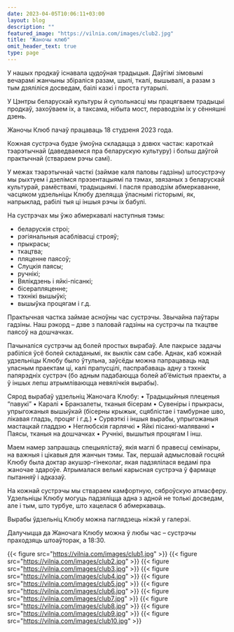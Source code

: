 ```yaml
---
date: 2023-04-05T10:06:11+03:00
layout: blog
description: ""
featured_image: "https://vilnia.com/images/club2.jpg"
title: "Жаночы клюб"
omit_header_text: true
type: page
---
```


У нашых продкаў існавала цудоўная традыцыя. Даўгімі зімовымі вечарамі жанчыны збіраліся разам, шылі, ткалі, вышывалі, а разам з тым дзяліліся досведам, баілі казкі і проста гутарылі.

У Цэнтры беларускай культуры й супольнасці мы працягваем традыцыі продкаў, захоўваем іх, а таксама, нібыта мост, пераводзім іх у сённяшні дзень.

Жаночы Клюб пачаў працаваць 18 студзеня 2023 года.

Кожная сустрэча будзе ўмоўна складацца з дзвюх частак: кароткай тэарэтычнай (даведваемся пра беларускую культуру) і больш даўгой практычнай (ствараем рэчы самі).

У межах тэарэтычнай часткі (займае каля паловы гадзіны) штосустрэчу мы рыхтуем і дзелімся прэзентацыямі па тэмах, звязаных з беларускай культурай, рамёствамі, традыцыямі. І пасля праводзім абмеркаванне, часцяком удзельніцы Клюбу дзеляцца ўласнымі гісторымі, як, напрыклад, рабілі тыя ці іншыя рэчы іх бабулі.

На сустрэчах мы ўжо абмеркавалі наступныя тэмы: 
- беларускія строі; 
- рэгіянальныя асаблівасці строяў; 
- прыкрасы;
- ткацтва;
- пляценне паясоў;
- Слуцкія паясы;
- ручнікі;
- Вялікдзень і яйкі-пісанкі;
- бісерапляценне;
- тэхнікі вышыўкі; 
- вышыўка процягам і г.д.

Практычная частка займае асноўны час сустрэчы. Звычайна паўтары гадзіны. Наш рэкорд – дзве з паловай гадзіны на сустрэчы па ткацтве паясоў на дошчачках.

Пачыналіся сустрэчы ад болей простых вырабаў. Але пакрысе задачы рабіліся ўсё болей складанымі, як выклік сам сабе. Аднак, каб кожнай удзельніцы Клюбу было ўтульна, заўсёды можна папрацаваць над уласным праектам ці, калі прапусцілі, паспрабаваць адну з тэхнік папярэдніх сустрэч (бо адным падабаюцца болей аб’ёмістыя праекты, а ў іншых лепш атрымліваюцца невялічкія вырабы).

Сярод вырабаў удзельніц Жаночага Клюбу:
•	Традыцыйныя плеценыя “павукі”
•	Каралі
•	Бранзалеты, тканыя бісерам
•	Сувеніры і прыкрасы, упрыгожаныя вышыўкай (бісерны крыжык, сцяблістае і тамбурнае шво, лікавая гладзь, процяг і г.д.)
•	Сурвэткі і іншыя вырабы, упрыгожаныя мастацкай гладдзю
•	Неглюбскія гарлячкі
•	Яйкі пісанкі-маляванкі
•	Паясы, тканыя на дошчачках
•	Ручнікі, вышытыя процягам
І інш.

Маем намер запрашаць спецыялістаў, якія маглі б правесці семінары, на важныя і цікавыя для жанчын тэмы. Так, першай адмысловай госцяй Клюбу была доктар акушэр-гінеколаг, якая падзялілася ведамі пра жаночае здароўе. Атрымалася вельмі карысная сустрэча ў фармаце пытанняў і адказаў.

На кожнай сустрэчы мы ствараем камфортную, сяброўскую атмасферу. Удзельніцы Клюбу могуць падзяліцца адна з адной не толькі досведам, але і тым, што турбуе, што хацелася б абмеркаваць.

Вырабы ўдзельніц Клюбу можна паглядзець ніжэй у галерэі.

Далучыцца да Жаночага Клюбу можна ў любы час – сустрэчы праходзяць штоаўторак, а 18:30.


{{< figure src="https://vilnia.com/images/club1.jpg" >}}
{{< figure src="https://vilnia.com/images/club2.jpg" >}}
{{< figure src="https://vilnia.com/images/club3.jpg" >}}
{{< figure src="https://vilnia.com/images/club4.jpg" >}}
{{< figure src="https://vilnia.com/images/club5.jpg" >}}
{{< figure src="https://vilnia.com/images/club6.jpg" >}}
{{< figure src="https://vilnia.com/images/club7.jpg" >}}
{{< figure src="https://vilnia.com/images/club8.jpg" >}}
{{< figure src="https://vilnia.com/images/club9.jpg" >}}
{{< figure src="https://vilnia.com/images/club10.jpg" >}}